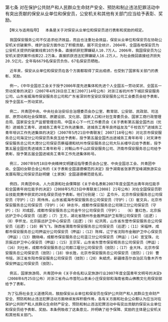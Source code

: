 第七条  对在保护公共财产和人民群众生命财产安全、预防和制止违法犯罪活动中有突出贡献的保安从业单位和保安员，公安机关和其他有关部门应当给予表彰、奖励。 

     【释义与适用指导】  本条是关于对保安从业单位和保安员进行表彰和奖励的规定。

      我国保安服务公司不仅追求经济效益，而且也注重社会效益，保安从业单位和保安员在协助公安机关侦破案件、维护治安方面作出了积极贡献。据不完全统计，2004年，全国各地保安员为公安机关提供的破案线索10万多条，直接抓获犯罪嫌疑人10.7万人。2006年，我国保安员为公安机关提供案件线索22.2万条，直接抓获违法犯罪嫌疑人16.2万人，为社会挽回直接经济损失20.5亿元，全年有6679名保安员负伤，67名保安员牺牲。

      近年来，保安从业单位和保安员在各个方面都取得了突出成绩，也受到了国家有关部门的表彰、奖励。 

      例一，《中华全国总工会关于授予2006年度先进集体和先进个人全国五一劳动奖状、全国五一劳动奖章的决定》（2007年4月28日总工发[2007]14号公布）对浙江省杭州市下城区保安服务公司、山东省威海市保安服务总公司和广东省深圳市宝安区保安服务公司工会委员会给予表彰，授予全国五一芳动奖状。

      例二，共青团中央、中央社会治安综合治理委员会办公室、教育部、公安部、民政部、司法部、原劳动和社会保障部、原建设部、文化部、国家人口和计划生育委员会、国家工商行政管理总局、国家安全生产监督管理总局、中国关心下一代工作委员会《关于表彰第五届全国杰出（优秀）进城务工青年、进城务工青年工作先进集体、进城务工青年良师益友及“千校百万”进城务工青年培训工作先进集体的决定》（2007年5月21日中青联发[ 2007]18号公布）对北京市保安服务总公司海淀分公司保安员朱良玉给予表彰，授予第五届全国杰出进城务工青年称号；对天津市保安服务总公司大港分公司保安员蔡福德和杭州市保安服务总公司大队长楼华云给予表彰，授予第五届全国优秀进城务工青年称号；对鞍山市千山区保安服务公司、济南市保安服务总公司给予表彰，授予第五届全国进城务工青年工作先进集体称号。

      例三，2007年9月18日中央精神文明建设指导委员会办公室、中央全国总工会、共青团中央、全国妇女联合会公布的《关于表彰全国道德模范的决定》授予湖南省张家界宝峰湖旅游实业发展有限公司保安员赵明健（土家族）全国道德模范提名奖。

      例四，共青团中央、人力资源和社会倮障部《关于命名表彰2007年度全国杰出青年岗位能手和全国青年岗位能手的决定》（2008年5月23日中青联发[2008] 21号公布）对在全国保安员职业技能竞赛中获奖的20名保安员给予表彰。他们分别是：（1）孟令升，北京市保安服务总公司保安员（守护）；（2）周伟伟，山东省威海市保安服务总公司保安员（守护）；（3）崔文兵，北京市保安服务总公司保安员（守护）；（4）钟志华，成都市保安服务总公司锦江分公司保安员（守护）；（5）邓成超，成都市保安服务总公司金牛分公司保安员（守护）；  （6）董红色，北京振远护卫中心保安员（巡逻）；（7）王方，湖北省随州市金盾押运护卫有限公司保安员（巡逻）；（8）李怀龙，北京振远护卫中心保安员（巡逻）；（9）纪洪周，山东省东营市保安服务总公司保安员（巡逻）；（10）韩飞飞，陕西省渭南市保安服务总公司保安员（巡逻）；（11）宋福林，成都市保安服务总公司押运分公司保安员（押运）；（12）陈辉，辽宁省沈阳市金融护卫中心保安员（押运）；（13）魏晓峰，成都市保安服务总公司温江分公司保安员（押运）；（14）宣宝珠，北京振远护卫中心保安员（押运）；（15）王宗军，山东省东营市保安暇务总公司保安员（押运）；（16）刘仕彬，成都市保安服务总公司都江堰分公司保安员（技防）；（17）金大玮，北京市保安服务总公司保安员（技防）；（18）徐长胜，北京市保安服务总公司保安员（技防）；（19）曹书铭，浙江省东阳市保安服务公司保安员（技防）；（20）朱斌虎，新疆维吾尔自治区乌鲁木齐市保安押运公司保安员（技防）。 

      例五，国家旅游局、共青团中央《关于命名和认定旅游行业2007年度全国青年文明号的决定》（2008年6月25日公布）对浙江省舟山市普陀山息耒小庄保安部和海南省南山佛教文化苑保安部给予了表彰。 

     为了弘扬社会主义道德风尚，鼓励保安从业单位和保安员在保护公共财产和人民群众生命财产安全、预防和制止违法犯罪活动方面继续发挥积极作用，各有关方面和社会公众都认为应当对在保护公共财产和人民群众生命财产安全、预防和制止违法犯罪活动中有突出贡献的保安从业单位和保安员给予表彰、奖励。本条例吸收了这条意见，并明确了给予保障、奖励的主体是公安机关和其他有关部门。